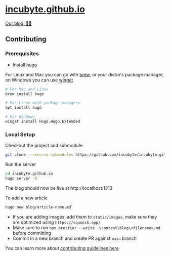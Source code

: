 # [incubyte.github.io](https://blog.incubyte.co)

[Our blog! ✍🏼](https://blog.incubyte.co/)

## Contributing

### Prerequisites

- Install [hugo](https://gohugo.io/getting-started/installing/)

For Linux and Mac you can go with [brew](https://brew.sh/), or your distro's package manager, on Windows you can use [winget](https://apps.microsoft.com/store/detail/app-installer/9NBLGGH4NNS1?hl=en-in&gl=in&rtc=1)

```bash
# For Mac and Linux
brew install hugo

# For Linux with package managers
apt install hugo

# For Windows
winget install Hugo.Hugo.Extended
```

### Local Setup

Checkout the project and submodule

```bash
git clone --recurse-submodules https://github.com/incubyte/incubyte.github.io.git
```

Run the server

```bash
cd incubyte.github.io
hugo server -D
```

The blog should now be live at http://localhost:1313

To add a new article

```bash
hugo new blog/article-name.md`
```

- If you are adding images, add them to `static/images`, make sure they are optimized using `https://squoosh.app/`
- Make sure to run `npx prettier --write .\content\blog\<filename>.md` before committing
- Commit in a new branch and create PR against `main` branch

You can learn more about [contributing guidelines here](./CONTRIBUTING.md)
